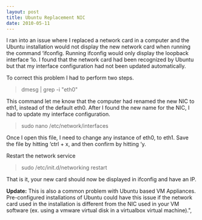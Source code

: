 ```yaml
---
layout: post
title: Ubuntu Replacement NIC
date: 2010-05-11
---
```


I ran into an issue where I replaced a network card in a computer and the Ubuntu installation would not display the new network card when running the command &#8216;ifconfig. Running ifconfig would only display the loopback interface &#8216;lo. I found that the network card had been recognized by Ubuntu but that my interface configuration had not been updated automatically.  

To correct this problem I had to perform two steps.  
  <blockquote>dmesg | grep -i "eth0"</blockquote>  
This command let me know that the computer had renamed the new NIC to eth1, instead of the default eth0. After I found the new name for the NIC, I had to update my interface configuration.  
<blockquote>sudo nano /etc/network/interfaces</blockquote>  
Once I open this file, I need to change any instance of eth0, to eth1. Save the file by hitting &#8216;ctrl + x, and then confirm by hitting &#8216;y.  

Restart the network service  
<blockquote>sudo /etc/init.d/networking restart</blockquote>  
That is it, your new card should now be displayed in ifconfig and have an IP.  

**Update:** This is also a common problem with Ubuntu based VM Appliances. Pre-configured installations of Ubuntu could have this issue if the network card used in the installation is different from the NIC used in your VM software (ex. using a vmware virtual disk in a virtualbox virtual machine).",
